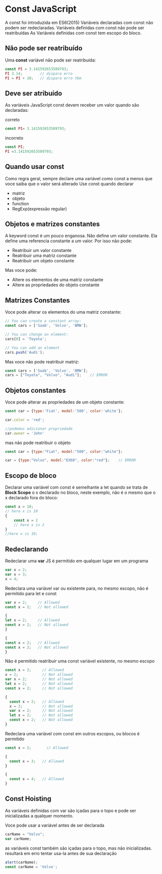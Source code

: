 # Const JavaScript

A const foi introduzida em ES6(2015)
Variáveis declaradas com const não podem ser redeclaradas.
Variáveis definidas com const não pode ser reatribuídas
As Variáveis definidas com const tem escopo do bloco.

## Não pode ser reatribuído

Uma **const** variável não pode ser reatribuída:

~~~ javascript
const PI = 3.141592653589793;
PI 3.14;        // dispara erro
PI = PI + 10;   // dispara erro tbm
~~~

## Deve ser atribuído
As variáveis JavaScript const devem receber um valor quando são declaradas:

correto
~~~ javascript
const PI= 3.141592653589793;
~~~

incorreto
~~~ javascript
const PI;
PI =3.141592653589793;
~~~

## Quando usar const
Como regra geral, sempre declare uma variável como const a menos que voce saiba que o valor será alterado
Use const quando declarar
- matriz
- objeto
- function
- RegExp(expressão regular)

## Objetos e matrizes constantes

A keyword const é um pouco enganosa.
Não define um valor constante. Ela define uma referencia constante a um valor.
Por isso não pode:
- Reatribuir um valor constante
- Reatribuir uma matriz constante
- Reatribuir um objeto constante

Mas voce pode:

- Altere os elementos de uma matriz constante
- Altere as propriedades do objeto constante

## Matrizes Constantes
Voce pode alterar os elementos do uma matriz constante:

~~~ javascript
// You can create a constant array:
const cars = ['Saab', 'Volvo', 'BMW'];

// You can change an element:
cars[0] = 'Toyota';

// You can add an element
cars.push('Audi');
~~~

Mas voce não pode reatribuir matriz:

~~~ javascript
const cars = ['Saab', 'Volvo', 'BMW'];
cars = ["Toyota", "Volvo", "Audi"];    // ERROR
~~~

## Objetos constantes
Voce pode alterar as propriedades de um objeto constante:

~~~ javascript
const car = {type:'Fiat', model:'500', color:'white'};

car.color = 'red';

//podemos adicionar propriedade
car.owner = 'John'
~~~

mas não pode reatribuir o objeto
~~~ javascript
const car = {type:"Fiat", model:"500", color:"white"};

car = {type:"Volvo", model:"EX60", color:"red"};    // ERROR
~~~

## Escopo de bloco

Declarar uma variável com const é semelhante a let quando se trata de **Block Scope**
o x declarado no bloco, neste exemplo, não é o mesmo que o x declarado fora do bloco:

~~~ javascript
const x = 10; 
// here x is 10
{
    const x = 2
    // here x is 2
}
//here x is 10;
~~~

## Redeclarando
Redeclarar uma **var** JS é permitido em qualquer lugar em um programa

~~~ javascript
var x = 2;
var x = 3;
x = 4;
~~~

Redeclara uma variável var ou existente para, no mesmo escopo, não  é permitido para let e const

~~~ javascript
var x = 2;     // Allowed
const x = 2;   // Not allowed

{
let x = 2;     // Allowed
const x = 2;   // Not allowed
}

{
const x = 2;   // Allowed
const x = 2;   // Not allowed
}
~~~

Não é permitido reatribuir uma const variável existente, no mesmo escopo

~~~ javascript
const x = 2;     // Allowed
x = 2;           // Not allowed
var x = 2;       // Not allowed
let x = 2;       // Not allowed
const x = 2;     // Not allowed

{
  const x = 2;   // Allowed
  x = 2;         // Not allowed
  var x = 2;     // Not allowed
  let x = 2;     // Not allowed
  const x = 2;   // Not allowed
}
~~~

Redeclara uma variável com const em outros escopos, ou blocos é permitido

~~~ javascript
const x = 2;       // Allowed

{
  const x = 3;   // Allowed
}

{
  const x = 4;   // Allowed
}
~~~

## Const Hoisting

As variáveis definidas com var são içadas para o topo e pode ser inicializadas a qualquer momento.

Voce pode usar a variável antes de ser declarada
~~~ javascript
carName = "Volvo";
var carName;
~~~

as variáveis const também são içadas para o topo, mas não inicializadas.
resultará em erro tentar usa-la antes de sua declaração

~~~ javascript
alert(carName);
const carName = 'Volvo';
~~~